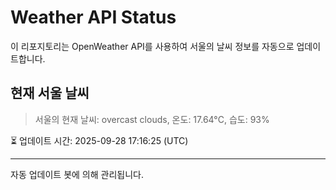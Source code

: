 
# Weather API Status

이 리포지토리는 OpenWeather API를 사용하여 서울의 날씨 정보를 자동으로 업데이트합니다.

## 현재 서울 날씨
> 서울의 현재 날씨: overcast clouds, 온도: 17.64°C, 습도: 93%

⏳ 업데이트 시간: 2025-09-28 17:16:25 (UTC)

---
자동 업데이트 봇에 의해 관리됩니다.
